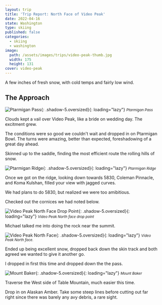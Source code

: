 ```yaml
---
layout: trip
title: 'Trip Report: North Face of Video Peak'
date: 2022-04-16
state: Washington
type: skiing
published: false
categories:
  - skiing
  - washington
image:
  path: /assets/images/trips/video-peak-thumb.jpg
  width: 175
  height: 131
cover: video-peak
---
```


A few inches of fresh snow, with cold temps and fairly low wind.

## The Approach

![Ptarmigan Pass](/assets/images/trips/video-peak-ptarmigan-pass.jpg "Ptarmigan Pass"){: .shadow-5.oversized}{: loading="lazy"} <small><i>Ptarmigan Pass</i></small>

Clouds kept a vail over Video Peak, like a bride on wedding day. The excitment
grew.

The conditions were so good we couldn't wait and dropped in on Ptarmigan Bowl.
The turns were amazing, better than expected, foreshadowing of a great day
ahead. 

Skinned up to the saddle, finding the most efficient route the rolling hills of
snow.

![Ptarmigan Ridge](/assets/images/trips/video-peak-ptarmigan-ridge.jpg "Ptarmigan Ridge"){: .shadow-5.oversized}{: loading="lazy"} <small><i>Ptarmigan Ridge</i></small>

Once we got on the ridge, looking down towards 5830, Coleman Pinnacle, and Koma
Kulshan, filled your view with jagged curves.

We had plans to do 5830, but realized we were too amibitious.

Checked out the cornices we had noted below.

![Video Peak North Face Drop Point](/assets/images/trips/video-peak-drop-point.jpg "Video Peak North Face Drop Point"){: .shadow-5.oversized}{: loading="lazy"} <small><i>Video Peak North face drop point</i></small>

Michael talked me into doing the rock near the summit.

![Video Peak North Face](/assets/images/trips/video-peak-north-face.jpg "Video Peak North Face"){: .shadow-5.oversized}{: loading="lazy"} <small><i>Video Peak North face.</i></small>

Ended up being excellent snow, dropped back down the skin track and both agreed we wanted to give it another go.

I dropped in first this time and dropped down the the pass.

![Mount Baker](/assets/images/trips/video-peak-mt-baker.jpg "Mount Baker"){: .shadow-5.oversized}{: loading="lazy"} <small><i>Mount Baker</i></small>

Traverse the West side of Table Mountain, much easier this time.

Drop in on Alaskan Amber. Take some steep lines before cutting out far right
since there was barely any avy debris, a rare sight.
